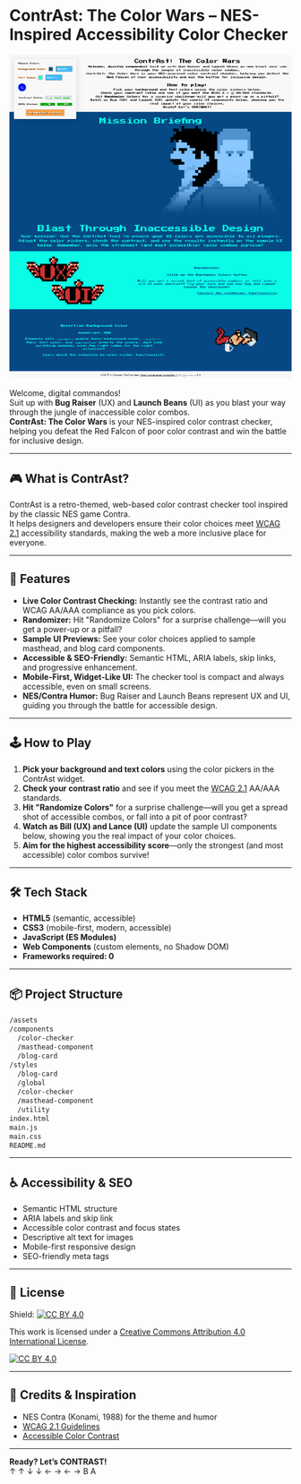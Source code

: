 # ContrAst: The Color Wars – NES-Inspired Accessibility Color Checker

![contrast the color wars full page screenshot](assets\lp-screenshot-contrast-the-color-wars.png?raw=true "contrast the color wars full page screenshot")

Welcome, digital commandos!  
Suit up with **Bug Raiser** (UX) and **Launch Beans** (UI) as you blast your way through the jungle of inaccessible color combos.  
**ContrAst: The Color Wars** is your NES-inspired color contrast checker, helping you defeat the Red Falcon of poor color contrast and win the battle for inclusive design.

---

## 🎮 What is ContrAst?

ContrAst is a retro-themed, web-based color contrast checker tool inspired by the classic NES game Contra.  
It helps designers and developers ensure their color choices meet [WCAG 2.1](https://www.w3.org/WAI/standards-guidelines/wcag/) accessibility standards, making the web a more inclusive place for everyone.

---

## 🚀 Features

- **Live Color Contrast Checking:** Instantly see the contrast ratio and WCAG AA/AAA compliance as you pick colors.
- **Randomizer:** Hit "Randomize Colors" for a surprise challenge—will you get a power-up or a pitfall?
- **Sample UI Previews:** See your color choices applied to sample masthead, and blog card components.
- **Accessible & SEO-Friendly:** Semantic HTML, ARIA labels, skip links, and progressive enhancement.
- **Mobile-First, Widget-Like UI:** The checker tool is compact and always accessible, even on small screens.
- **NES/Contra Humor:** Bug Raiser and Launch Beans represent UX and UI, guiding you through the battle for accessible design.

---

## 🕹️ How to Play

1. **Pick your background and text colors** using the color pickers in the ContrAst widget.
2. **Check your contrast ratio** and see if you meet the [WCAG 2.1](https://www.w3.org/WAI/standards-guidelines/wcag/) AA/AAA standards.
3. **Hit "Randomize Colors"** for a surprise challenge—will you get a spread shot of accessible combos, or fall into a pit of poor contrast?
4. **Watch as Bill (UX) and Lance (UI)** update the sample UI components below, showing you the real impact of your color choices.
5. **Aim for the highest accessibility score**—only the strongest (and most accessible) color combos survive!

---

## 🛠️ Tech Stack

- **HTML5** (semantic, accessible)
- **CSS3** (mobile-first, modern, accessible)
- **JavaScript (ES Modules)**
- **Web Components** (custom elements, no Shadow DOM)
- **Frameworks required: 0**

---

## 📦 Project Structure

```
/assets
/components
  /color-checker
  /masthead-component
  /blog-card
/styles
  /blog-card
  /global
  /color-checker
  /masthead-component
  /utility
index.html
main.js
main.css
README.md
```

---

## ♿ Accessibility & SEO

- Semantic HTML structure
- ARIA labels and skip link
- Accessible color contrast and focus states
- Descriptive alt text for images
- Mobile-first responsive design
- SEO-friendly meta tags

---

## 📝 License

Shield: [![CC BY 4.0][cc-by-shield]][cc-by]

This work is licensed under a
[Creative Commons Attribution 4.0 International License][cc-by].

[![CC BY 4.0][cc-by-image]][cc-by]

[cc-by]: http://creativecommons.org/licenses/by/4.0/
[cc-by-image]: https://i.creativecommons.org/l/by/4.0/88x31.png
[cc-by-shield]: https://img.shields.io/badge/License-CC%20BY%204.0-lightgrey.svg

---

## 👾 Credits & Inspiration

- NES Contra (Konami, 1988) for the theme and humor
- [WCAG 2.1 Guidelines](https://www.w3.org/WAI/standards-guidelines/wcag/)
- [Accessible Color Contrast](https://webaim.org/resources/contrastchecker/)

---

**Ready? Let’s CONTRAST!**  
<span aria-hidden="true" title="Konami Code">↑ ↑ ↓ ↓ ← → ← → B A</span>